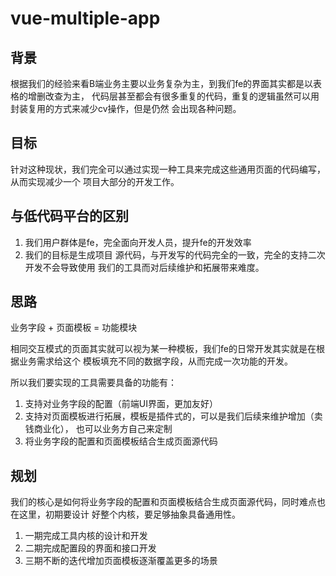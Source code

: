 # vue-multiple-app

## 背景
根据我们的经验来看B端业务主要以业务复杂为主，到我们fe的界面其实都是以表格的增删改查为主，
代码层甚至都会有很多重复的代码，重复的逻辑虽然可以用封装复用的方式来减少cv操作，但是仍然
会出现各种问题。

## 目标
针对这种现状，我们完全可以通过实现一种工具来完成这些通用页面的代码编写，从而实现减少一个
项目大部分的开发工作。

## 与低代码平台的区别
1. 我们用户群体是fe，完全面向开发人员，提升fe的开发效率
2. 我们的目标是生成项目 源代码，与开发写的代码完全的一致，完全的支持二次开发不会导致使用
   我们的工具而对后续维护和拓展带来难度。

## 思路

业务字段 + 页面模板 = 功能模块

相同交互模式的页面其实就可以视为某一种模板，我们fe的日常开发其实就是在根据业务需求给这个
模板填充不同的数据字段，从而完成一次功能的开发。

所以我们要实现的工具需要具备的功能有：

1. 支持对业务字段的配置（前端UI界面，更加友好）
2. 支持对页面模板进行拓展，模板是插件式的，可以是我们后续来维护增加（卖钱商业化），
   也可以业务方自己来定制
3. 将业务字段的配置和页面模板结合生成页面源代码

## 规划

我们的核心是如何将业务字段的配置和页面模板结合生成页面源代码，同时难点也在这里，初期要设计
好整个内核，要足够抽象具备通用性。

1. 一期完成工具内核的设计和开发
2. 二期完成配置段的界面和接口开发
3. 三期不断的迭代增加页面模板逐渐覆盖更多的场景
